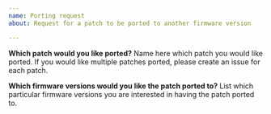 ```yaml
---
name: Porting request
about: Request for a patch to be ported to another firmware version

---
```


**Which patch would you like ported?**
Name here which patch you would like ported. If you would like multiple patches ported, please create an issue for each patch.

**Which firmware versions would you like the patch ported to?**
List which particular firmware versions you are interested in having the patch ported to.
